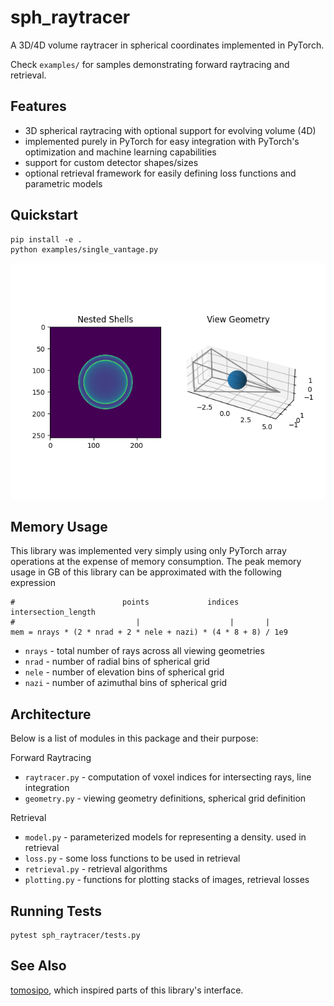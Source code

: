 # sph_raytracer

A 3D/4D volume raytracer in spherical coordinates implemented in PyTorch.

Check `examples/` for samples demonstrating forward raytracing and retrieval.

## Features

- 3D spherical raytracing with optional support for evolving volume (4D)
- implemented purely in PyTorch for easy integration with PyTorch's optimization and machine learning capabilities
- support for custom detector shapes/sizes
- optional retrieval framework for easily defining loss functions and parametric models

## Quickstart

    pip install -e .
    python examples/single_vantage.py

![example output](example.png)

## Memory Usage

This library was implemented very simply using only PyTorch array operations at the expense of memory consumption.  The peak memory usage in GB of this library can be approximated with the following expression

    #                        points             indices   intersection_length
    #                           |                    |       |
    mem = nrays * (2 * nrad + 2 * nele + nazi) * (4 * 8 + 8) / 1e9
    
- `nrays` - total number of rays across all viewing geometries
- `nrad` - number of radial bins of spherical grid
- `nele` - number of elevation bins of spherical grid
- `nazi` - number of azimuthal bins of spherical grid

## Architecture

Below is a list of modules in this package and their purpose:

Forward Raytracing

- `raytracer.py` - computation of voxel indices for intersecting rays, line integration
- `geometry.py` - viewing geometry definitions, spherical grid definition

Retrieval

- `model.py` - parameterized models for representing a density.  used in retrieval
- `loss.py` - some loss functions to be used in retrieval
- `retrieval.py` - retrieval algorithms
- `plotting.py` - functions for plotting stacks of images, retrieval losses

## Running Tests

    pytest sph_raytracer/tests.py
    
## See Also

[tomosipo](https://github.com/ahendriksen/tomosipo), which inspired parts of this library's interface.
